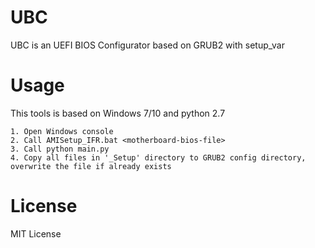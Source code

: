 # UBC
UBC is an UEFI BIOS Configurator based on GRUB2 with setup_var

# Usage
This tools is based on Windows 7/10 and python 2.7
```
1. Open Windows console
2. Call AMISetup_IFR.bat <motherboard-bios-file>
3. Call python main.py
4. Copy all files in '_Setup' directory to GRUB2 config directory, overwrite the file if already exists
```

# License
MIT License
